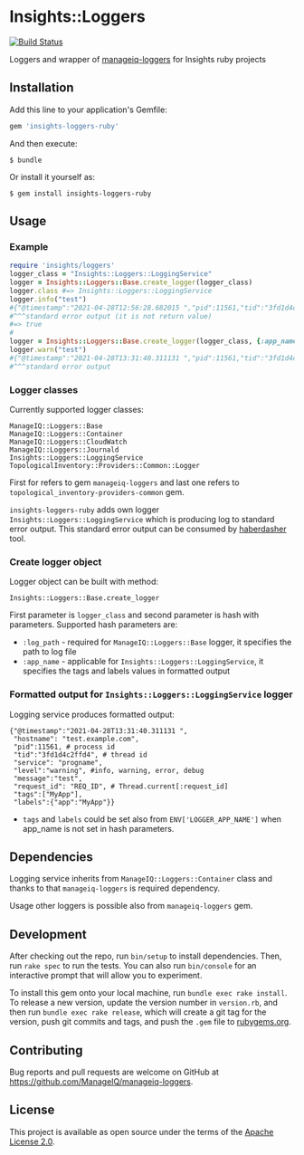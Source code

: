 # Insights::Loggers

[![Build Status](https://travis-ci.com/RedHatInsights/insights-loggers-ruby.svg?branch=master)](https://travis-ci.org/RedHatInsights/insights-loggers-ruby)

Loggers and wrapper of [manageiq-loggers](https://github.com/ManageIQ/manageiq-loggers) for Insights ruby projects

## Installation

Add this line to your application's Gemfile:

```ruby
gem 'insights-loggers-ruby'
```

And then execute:

    $ bundle

Or install it yourself as:

    $ gem install insights-loggers-ruby

## Usage

### Example
```ruby
require 'insights/loggers'
logger_class = "Insights::Loggers::LoggingService"
logger = Insights::Loggers::Base.create_logger(logger_class)
logger.class #=> Insights::Loggers::LoggingService
logger.info("test")
#{"@timestamp":"2021-04-28T12:56:28.682015 ","pid":11561,"tid":"3fd1d4c2ffd4","level":"info","message":"test","tags":["insights_application"],"labels":{"app":"insights_application"}}
#^^^standard error output (it is not return value)
#=> true
#
logger = Insights::Loggers::Base.create_logger(logger_class, {:app_name => "MyApp"})
logger.warn("test")
#{"@timestamp":"2021-04-28T13:31:40.311131 ","pid":11561,"tid":"3fd1d4c2ffd4","level":"warning","message":"test","tags":["MyApp"],"labels":{"app":"MyApp"}}
#^^^standard error output
```
### Logger classes
Currently supported logger classes:
```
ManageIQ::Loggers::Base
ManageIQ::Loggers::Container
ManageIQ::Loggers::CloudWatch
ManageIQ::Loggers::Journald
Insights::Loggers::LoggingService
TopologicalInventory::Providers::Common::Logger
```

First for refers to gem `manageiq-loggers` and
last one refers to `topological_inventory-providers-common` gem.

`insights-loggers-ruby` adds own logger `Insights::Loggers::LoggingService`
which is producing log to standard error output.
This standard error output can be consumed by [haberdasher](https://github.com/RedHatInsights/haberdasher) tool.

### Create logger object

Logger object can be built with method:

```
Insights::Loggers::Base.create_logger
```
First parameter is `logger_class` and second parameter is
hash with parameters.
Supported hash parameters are:

- `:log_path` - required for `ManageIQ::Loggers::Base` logger, it specifies the path to log file
- `:app_name` - applicable for `Insights::Loggers::LoggingService`, it specifies the tags and labels values in formatted output

### Formatted output for `Insights::Loggers::LoggingService` logger

Logging service produces formatted output:

```
{"@timestamp":"2021-04-28T13:31:40.311131 ",
 "hostname": "test.example.com",
 "pid":11561, # process id
 "tid":"3fd1d4c2ffd4", # thread id
 "service": "progname",
 "level":"warning", #info, warning, error, debug
 "message":"test",
 "request_id": "REQ_ID", # Thread.current[:request_id]
 "tags":["MyApp"],
 "labels":{"app":"MyApp"}}
```
- `tags` and `labels` could be set also from `ENV['LOGGER_APP_NAME']`
when app_name is not set in hash parameters.

## Dependencies

Logging service inherits from `ManageIQ::Loggers::Container` class and
thanks to that `manageiq-loggers` is required dependency.

Usage other loggers is possible also from `manageiq-loggers` gem.

## Development

After checking out the repo, run `bin/setup` to install dependencies. Then, run `rake spec` to run the tests. You can also run `bin/console` for an interactive prompt that will allow you to experiment.

To install this gem onto your local machine, run `bundle exec rake install`. To release a new version, update the version number in `version.rb`, and then run `bundle exec rake release`, which will create a git tag for the version, push git commits and tags, and push the `.gem` file to [rubygems.org](https://rubygems.org).

## Contributing

Bug reports and pull requests are welcome on GitHub at https://github.com/ManageIQ/manageiq-loggers.

## License

This project is available as open source under the terms of the [Apache License 2.0](http://www.apache.org/licenses/LICENSE-2.0).
